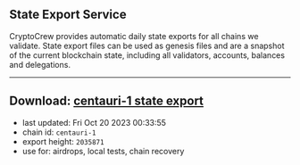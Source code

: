 ## State Export Service
CryptoCrew provides automatic daily state exports for all chains we validate. State export files can be used as genesis files and are a snapshot of the current blockchain state, including all validators, accounts, balances and delegations.

---
**Download: [centauri-1 state export](https://dl.ccvalidators.com/SERVICE/composable/centauri-1_export_2035871.json)**
---

- last updated: Fri Oct 20 2023 00:33:55
- chain id: `centauri-1`
- export height: `2035871`
- use for: airdrops, local tests, chain recovery
